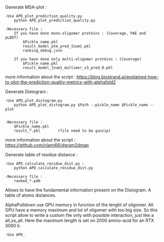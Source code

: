 Generate MSA-plot :

 	-Use APD_plot_prediction_quality.py
		python APD_plot_prediction_quality.py

	-Necessary file :
 		If you have done mono-oligomer protéins : (Coverage, PAE and pLDDT)
			$Pickle_name.pkl		
   			result_model_ptm_pred_{num}.pkl
   			ranking_debug.json
      
		If you have done only multi-oligomer protéins : (Coverage)
  			$Pickle_name.pkl		
			result_model_{num}_multimer_v3_pred_0.pkl 

more information about the script : https://blog.biostrand.ai/explained-how-to-plot-the-prediction-quality-metrics-with-alphafold2



Generate Distogram :

	-Use APD_plot_distogram.py
		python APD_plot_distogram.py $Path --pickle_name $Pickle_name --plot
	
	
	-Necessary file :
		$Pickle_name.pkl
		result_*.pkl		(file need to be gunzip)
more information about the script : https://github.com/clami66/dgram2dmap

Generate table of residue distance :

	-Use APD_calculate_residue_dist.py :
		python APD_calculate_residue_dist.py
  
  	-Necessary file :
		ranked_*.pdb

Allows to have the fundamental information present on the Distogram. A table of atoms distances.

AlphaPulldown use GPU memory in function of the lenght of oligomer. All GPU have a memory maximum and lot of oligomer with too big size. 
So this script allow to write a custom file only with possible interaction, just like a all_vs_all.
Here the maximum length is set on 2000 amino-acid for an RTX 3090 ti.

	-Use APD_
